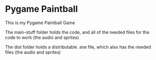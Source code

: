 # Pygame Paintball
This is my Pygame Paintball Game

The main-stuff folder holds the code, and all of the needed files for the code to work (the audio and sprites)

The dist folder holds a distributable .exe file, which also has the needed files (the audio and sprites)